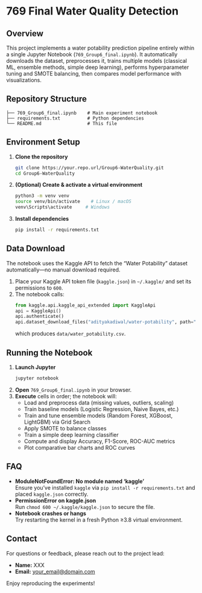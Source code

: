 # 769 Final Water Quality Detection

## Overview
This project implements a water potability prediction pipeline entirely within a single Jupyter Notebook (`769_Group6_final.ipynb`). It automatically downloads the dataset, preprocesses it, trains multiple models (classical ML, ensemble methods, simple deep learning), performs hyperparameter tuning and SMOTE balancing, then compares model performance with visualizations.

## Repository Structure
```
├── 769_Group6_final.ipynb    # Main experiment notebook  
├── requirements.txt          # Python dependencies  
└── README.md                 # This file  
```

## Environment Setup
1. **Clone the repository**  
   ```bash
   git clone https://your.repo.url/Group6-WaterQuality.git
   cd Group6-WaterQuality
   ```
2. **(Optional) Create & activate a virtual environment**  
   ```bash
   python3 -m venv venv
   source venv/bin/activate    # Linux / macOS
   venv\Scripts\activate     # Windows
   ```
3. **Install dependencies**  
   ```bash
   pip install -r requirements.txt
   ```

## Data Download
The notebook uses the Kaggle API to fetch the “Water Potability” dataset automatically—no manual download required.  
1. Place your Kaggle API token file (`kaggle.json`) in `~/.kaggle/` and set its permissions to `600`.  
2. The notebook calls:
   ```python
   from kaggle.api.kaggle_api_extended import KaggleApi
   api = KaggleApi()
   api.authenticate()
   api.dataset_download_files("adityakadiwal/water-potability", path="data/", unzip=True)
   ```
   which produces `data/water_potability.csv`.

## Running the Notebook
1. **Launch Jupyter**  
   ```bash
   jupyter notebook
   ```
2. **Open** `769_Group6_final.ipynb` in your browser.  
3. **Execute** cells in order; the notebook will:
   - Load and preprocess data (missing values, outliers, scaling)
   - Train baseline models (Logistic Regression, Naive Bayes, etc.)
   - Train and tune ensemble models (Random Forest, XGBoost, LightGBM) via Grid Search
   - Apply SMOTE to balance classes
   - Train a simple deep learning classifier
   - Compute and display Accuracy, F1-Score, ROC-AUC metrics
   - Plot comparative bar charts and ROC curves

## FAQ
- **ModuleNotFoundError: No module named ‘kaggle’**  
  Ensure you’ve installed `kaggle` via `pip install -r requirements.txt` and placed `kaggle.json` correctly.
- **PermissionError on kaggle.json**  
  Run `chmod 600 ~/.kaggle/kaggle.json` to secure the file.
- **Notebook crashes or hangs**  
  Try restarting the kernel in a fresh Python ≥3.8 virtual environment.

## Contact
For questions or feedback, please reach out to the project lead:  
- **Name:** XXX  
- **Email:** your_email@domain.com  

Enjoy reproducing the experiments!
